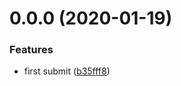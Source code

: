 # 0.0.0 (2020-01-19)

### Features

- first submit ([b35fff8](https://github.com/jincdream/selector/commit/b35fff8))
